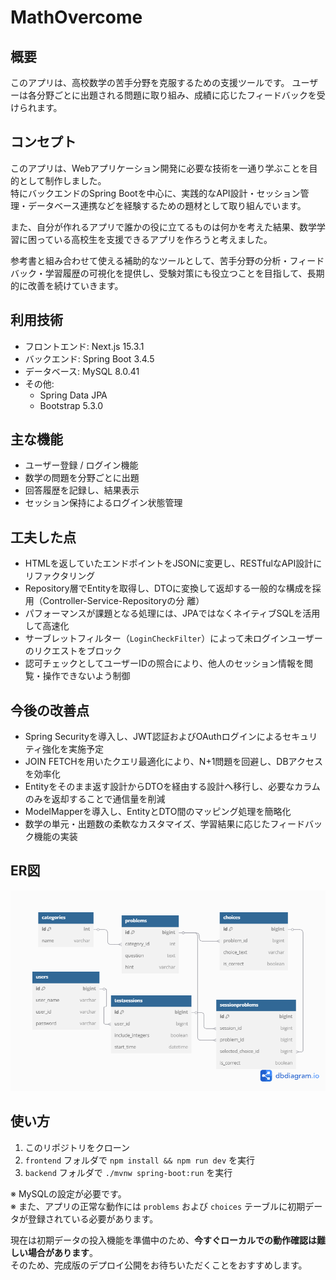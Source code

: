 # MathOvercome

## 概要
このアプリは、高校数学の苦手分野を克服するための支援ツールです。
ユーザーは各分野ごとに出題される問題に取り組み、成績に応じたフィードバックを受けられます。

## コンセプト

このアプリは、Webアプリケーション開発に必要な技術を一通り学ぶことを目的として制作しました。  
特にバックエンドのSpring Bootを中心に、実践的なAPI設計・セッション管理・データベース連携などを経験するための題材として取り組んでいます。

また、自分が作れるアプリで誰かの役に立てるものは何かを考えた結果、数学学習に困っている高校生を支援できるアプリを作ろうと考えました。

参考書と組み合わせて使える補助的なツールとして、苦手分野の分析・フィードバック・学習履歴の可視化を提供し、受験対策にも役立つことを目指して、長期的に改善を続けていきます。

## 利用技術
- フロントエンド: Next.js 15.3.1
- バックエンド: Spring Boot 3.4.5
- データベース: MySQL 8.0.41
- その他: 
   - Spring Data JPA  
   - Bootstrap 5.3.0

## 主な機能
- ユーザー登録 / ログイン機能
- 数学の問題を分野ごとに出題
- 回答履歴を記録し、結果表示
- セッション保持によるログイン状態管理

## 工夫した点
- HTMLを返していたエンドポイントをJSONに変更し、RESTfulなAPI設計にリファクタリング
- Repository層でEntityを取得し、DTOに変換して返却する一般的な構成を採用（Controller-Service-Repositoryの分   離）
- パフォーマンスが課題となる処理には、JPAではなくネイティブSQLを活用して高速化
- サーブレットフィルター（`LoginCheckFilter`）によって未ログインユーザーのリクエストをブロック
- 認可チェックとしてユーザーIDの照合により、他人のセッション情報を閲覧・操作できないよう制御

## 今後の改善点
- Spring Securityを導入し、JWT認証およびOAuthログインによるセキュリティ強化を実施予定
- JOIN FETCHを用いたクエリ最適化により、N+1問題を回避し、DBアクセスを効率化
- Entityをそのまま返す設計からDTOを経由する設計へ移行し、必要なカラムのみを返却することで通信量を削減
- ModelMapperを導入し、EntityとDTO間のマッピング処理を簡略化
- 数学の単元・出題数の柔軟なカスタマイズ、学習結果に応じたフィードバック機能の実装

## ER図

![ER図](./docs/er-diagram.png)

## 使い方

1. このリポジトリをクローン  
2. `frontend` フォルダで `npm install && npm run dev` を実行  
3. `backend` フォルダで `./mvnw spring-boot:run` を実行  

※ MySQLの設定が必要です。  
※ また、アプリの正常な動作には `problems` および `choices` テーブルに初期データが登録されている必要があります。  

現在は初期データの投入機能を準備中のため、**今すぐローカルでの動作確認は難しい場合があります**。  
そのため、完成版のデプロイ公開をお待ちいただくことをおすすめします。


